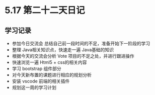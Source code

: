 # 5.17 第二十二天日记

## 学习记录

* 参加今日交流会 总结自己前一段时间的不足，准备开始下一阶段的学习
* 整理 Java相关知识点，快速走一遍 Java基础的知识
* 根据今天的交流会分析 Vote 项目的不足之处，并进行跟进操作
* 快速浏览一遍 Html5 + css的相关内容
* 学习 bootstrap 组件部分
* 对今天新布置的课题进行相应的规划分析
* 安装 vscode 前端的相关插件
* 规划这一周的学习计划